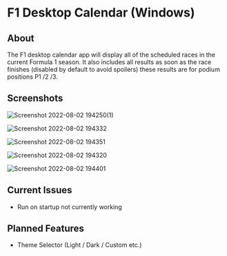 # F1 Desktop Calendar (Windows)
## About
The F1 desktop calendar app will display all of the scheduled races in the current Formula 1 season. It also includes all results as soon as the race finishes (disabled by default to avoid spoilers) these results are for podium positions P1 /2 /3.

## Screenshots

![Screenshot 2022-08-02 194250(1)](https://user-images.githubusercontent.com/23617317/182555594-b99a2f9b-6d19-4bf8-bb74-edd64b70de76.png)

![Screenshot 2022-08-02 194332](https://user-images.githubusercontent.com/23617317/182555347-f7dbbb83-004b-4bd0-a74a-c0dc826f869d.png)

![Screenshot 2022-08-02 194351](https://user-images.githubusercontent.com/23617317/182555378-7bb20ec3-b335-4f8b-bdcf-483cc0708779.png)

![Screenshot 2022-08-02 194320](https://user-images.githubusercontent.com/23617317/182555388-b04cff55-a800-49fa-864e-6527bc6ec4c0.png)

![Screenshot 2022-08-02 194401](https://user-images.githubusercontent.com/23617317/182555423-59ee0def-ebeb-4b55-988f-cfa4252fabd2.png)




## Current Issues
- Run on startup not currently working

## Planned Features
- Theme Selector (Light / Dark / Custom etc.)
